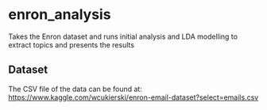 # enron_analysis
Takes the Enron dataset and runs initial analysis and LDA modelling to extract topics and presents the results

## Dataset

The CSV file of the data can be found at: 
https://www.kaggle.com/wcukierski/enron-email-dataset?select=emails.csv
